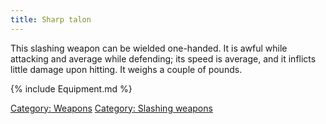 ```yaml
---
title: Sharp talon
---
```


This slashing weapon can be wielded one-handed. It is awful while
attacking and average while defending; its speed is average, and it
inflicts little damage upon hitting. It weighs a couple of pounds.

{% include Equipment.md %}

[Category: Weapons](Category:_Weapons "wikilink") [Category: Slashing
weapons](Category:_Slashing_weapons "wikilink")